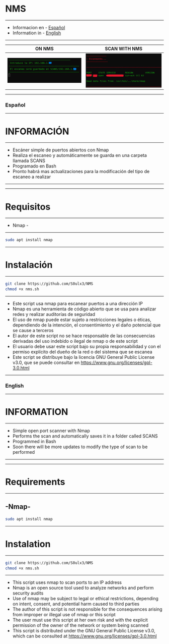 # NMS


-------------------------------------------------------------------------
- Informacion en - [Español](#español)
- Information in - [English](#english)

-------------------------------------------------------------------------

| ON NMS  | SCAN WITH NMS	|
| ------------  | ------------ |
|![f](https://github.com/S0ulx3/NMS/blob/main/NMS1.png)|![f](https://github.com/S0ulx3/NMS/blob/main/NMS2.png)


-----------------------------------------------------------------------------------------
### Español
------------------------------------------------------------------------------------------
# INFORMACIÓN 
------------------------------------------------------------------------------------------
- Escáner simple de puertos abiertos con Nmap 
- Realiza el escaneo y automáticamente se guarda en una carpeta llamada SCANS 
- Programado en Bash 
- Pronto habrá mas actualizaciones para la modificación del tipo de escaneo a realizar 
------------------------------------------------------------------------------------------
-------------
# Requisitos
------------------------------------------------------------------------------------------
- Nmap -
------------
```bash
sudo apt install nmap
```
-----------------------
# Instalación
-----------------------
```bash
git clone https://github.com/S0ulx3/NMS
chmod +x nms.sh
```
--------------------------------------------
- Este script usa nmap para escanear puertos a una dirección IP
- Nmap es una herramienta de código abierto que se usa para analizar redes y realizar auditorías de seguridad
- El uso de nmap puede estar sujeto a restricciones legales o éticas, dependiendo de la intención, el consentimiento y el daño potencial que se cause a terceros
- El autor de este script no se hace responsable de las consecuencias derivadas del uso indebido o ilegal de nmap o de este script
- El usuario debe usar este script bajo su propia responsabilidad y con el permiso explícito del dueño de la red o del sistema que se escanea
- Este script se distribuye bajo la licencia GNU General Public License v3.0, que se puede consultar en https://www.gnu.org/licenses/gpl-3.0.html






-------------------------------------------------------------------------------------------------------
### English
------------------------------------------------------------------------------------------
# INFORMATION
------------------------------------------------------------------------------------------
- Simple open port scanner with Nmap
- Performs the scan and automatically saves it in a folder called SCANS
- Programmed in Bash
- Soon there will be more updates to modify the type of scan to be performed
------------------------------------------------------------------------------------------
-------------
# Requirements
------------------------------------------------------------------------------------------
-Nmap-
------------
```bash
sudo apt install nmap
```
-----------------------
# Instalation
-----------------------
```bash
git clone https://github.com/S0ulx3/NMS
chmod +x nms.sh
```
--------------------------------------------
- This script uses nmap to scan ports to an IP address
- Nmap is an open source tool used to analyze networks and perform security audits
- Use of nmap may be subject to legal or ethical restrictions, depending on intent, consent, and potential harm caused to third parties
- The author of this script is not responsible for the consequences arising from improper or illegal use of nmap or this script
- The user must use this script at her own risk and with the explicit permission of the owner of the network or system being scanned
- This script is distributed under the GNU General Public License v3.0, which can be consulted at https://www.gnu.org/licenses/gpl-3.0.html
